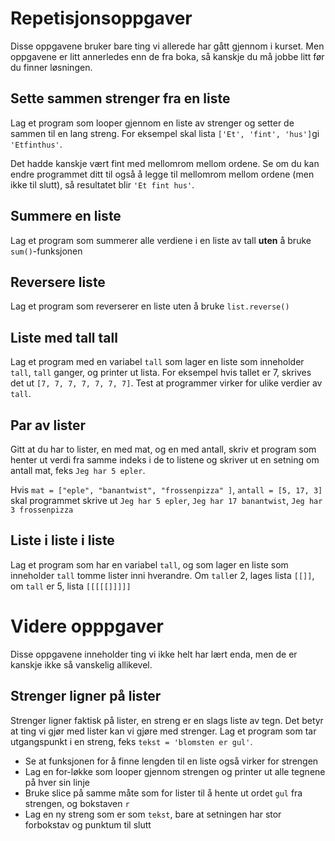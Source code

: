 # Repetisjonsoppgaver
Disse oppgavene bruker bare ting vi allerede har gått gjennom i kurset. Men oppgavene er litt annerledes enn de fra boka, så kanskje du må jobbe litt før du finner løsningen.

## Sette sammen strenger fra en liste
Lag et program som looper gjennom en liste av strenger og setter de sammen til en lang streng. 
For eksempel skal lista `['Et', 'fint', 'hus']`gi `'Etfinthus'`.

Det hadde kanskje vært fint med mellomrom mellom ordene. Se om du kan endre programmet ditt til også å legge til mellomrom mellom ordene (men ikke til slutt), så resultatet blir `'Et fint hus'`.

## Summere en liste
Lag et program som summerer alle verdiene i en liste av tall **uten** å bruke `sum()`-funksjonen

## Reversere liste

Lag et program som reverserer en liste uten å bruke `list.reverse()`

## Liste med tall tall
 
Lag et program med en variabel `tall` som lager en liste som inneholder `tall`, `tall` ganger, og printer ut lista. 
For eksempel hvis tallet er 7, skrives det ut `[7, 7, 7, 7, 7, 7, 7]`. Test at programmer virker for ulike verdier av `tall`.

## Par av lister
 
Gitt at du har to lister, en med mat, og en med antall, skriv et program som henter ut verdi fra samme indeks i de to listene og skriver ut en setning om antall mat, feks `Jeg har 5 epler`. 

Hvis `mat = ["eple", "banantwist", "frossenpizza" ]`, `antall = [5, 17, 3]` skal programmet skrive ut `Jeg har 5 epler`, `Jeg har 17 banantwist`, `Jeg har 3 frossenpizza`

## Liste i liste i liste

Lag et program som har en variabel `tall`, og som lager en liste som inneholder `tall` tomme lister inni hverandre. 
Om `tall`er 2, lages lista `[[]]`, om `tall` er 5, lista `[[[[[]]]]]`

# Videre opppgaver
Disse oppgavene inneholder ting vi ikke helt har lært enda, men de er kanskje ikke så vanskelig allikevel.

## Strenger ligner på lister
Strenger ligner faktisk på lister, en streng er en slags liste av tegn. Det betyr at ting vi gjør med lister kan vi gjøre med strenger.
Lag et program som tar utgangspunkt i en streng, feks `tekst = 'blomsten er gul'`.

* Se at funksjonen for å finne lengden til en liste også virker for strengen
* Lag en for-løkke som looper gjennom strengen og printer ut alle tegnene på hver sin linje
* Bruke slice på samme måte som for lister til å hente ut ordet `gul` fra strengen, og bokstaven `r`
* Lag en ny streng som er som `tekst`, bare at setningen har stor forbokstav og punktum til slutt



